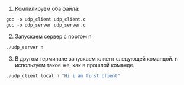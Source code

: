 1. Компилируем оба файла:

```c 
gcc -o udp_client udp_client.c
gcc -o udp_server udp_server.c
```

2. Запускаем сервер с портом n

```c 
./udp_server n
```

3. В другом терминале запускаем клиент следующей командой. n используем такое же, как в прошлой команде.

```c
./udp_client local n "Hi i am first client"
```